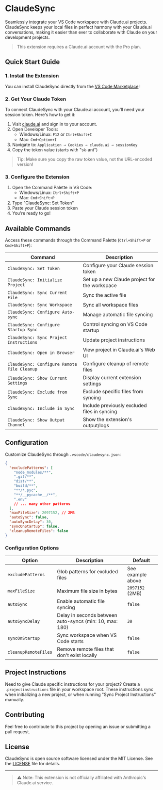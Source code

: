 # ClaudeSync

Seamlessly integrate your VS Code workspace with Claude.ai projects. ClaudeSync keeps your local files in perfect harmony with your Claude.ai conversations, making it easier than ever to collaborate with Claude on your development projects.

> This extension requires a Claude.ai account with the Pro plan.

## Quick Start Guide

### 1. Install the Extension

You can install ClaudeSync directly from the [VS Code Marketplace](https://marketplace.visualstudio.com/items?itemName=rexdotsh.claudesync)!

### 2. Get Your Claude Token

To connect ClaudeSync with your Claude.ai account, you'll need your session token. Here's how to get it:

1. Visit [claude.ai](https://claude.ai) and sign in to your account.
2. Open Developer Tools:
   - Windows/Linux: `F12` or `Ctrl+Shift+I`
   - Mac: `Cmd+Option+I`
3. Navigate to: `Application → Cookies → claude.ai → sessionKey`
4. Copy the token value (starts with "sk-ant")

> Tip: Make sure you copy the raw token value, not the URL-encoded version!

### 3. Configure the Extension

1. Open the Command Palette in VS Code:
   - Windows/Linux: `Ctrl+Shift+P`
   - Mac: `Cmd+Shift+P`
2. Type "ClaudeSync: Set Token"
3. Paste your Claude session token
4. You're ready to go!

## Available Commands

Access these commands through the Command Palette (`Ctrl+Shift+P` or `Cmd+Shift+P`):

| Command                                     | Description                                   |
| ------------------------------------------- | --------------------------------------------- |
| `ClaudeSync: Set Token`                     | Configure your Claude session token           |
| `ClaudeSync: Initialize Project`            | Set up a new Claude project for the workspace |
| `ClaudeSync: Sync Current File`             | Sync the active file                          |
| `ClaudeSync: Sync Workspace`                | Sync all workspace files                      |
| `ClaudeSync: Configure Auto-sync`           | Manage automatic file syncing                 |
| `ClaudeSync: Configure Startup Sync`        | Control syncing on VS Code startup            |
| `ClaudeSync: Sync Project Instructions`     | Update project instructions                   |
| `ClaudeSync: Open in Browser`               | View project in Claude.ai's Web UI            |
| `ClaudeSync: Configure Remote File Cleanup` | Configure cleanup of remote files             |
| `ClaudeSync: Show Current Settings`         | Display current extension settings            |
| `ClaudeSync: Exclude from Sync`             | Exclude specific files from syncing           |
| `ClaudeSync: Include in Sync`               | Include previously excluded files in syncing  |
| `ClaudeSync: Show Output Channel`           | Show the extension's output/logs              |

## Configuration

Customize ClaudeSync through `.vscode/claudesync.json`:

```json
{
  "excludePatterns": [
    "node_modules/**",
    ".git/**",
    "dist/**",
    "build/**",
    "**/*.pyc",
    "**/__pycache__/**",
    ".env"
    // ... many other patterns
  ],
  "maxFileSize": 2097152, // 2MB
  "autoSync": false,
  "autoSyncDelay": 30,
  "syncOnStartup": false,
  "cleanupRemoteFiles": false
}
```

### Configuration Options

| Option               | Description                                             | Default           |
| -------------------- | ------------------------------------------------------- | ----------------- |
| `excludePatterns`    | Glob patterns for excluded files                        | See example above |
| `maxFileSize`        | Maximum file size in bytes                              | `2097152` (2MB)   |
| `autoSync`           | Enable automatic file syncing                           | `false`           |
| `autoSyncDelay`      | Delay in seconds between auto-syncs (min: 10, max: 180) | `30`              |
| `syncOnStartup`      | Sync workspace when VS Code starts                      | `false`           |
| `cleanupRemoteFiles` | Remove remote files that don't exist locally            | `false`           |

## Project Instructions

Need to give Claude specific instructions for your project? Create a `.projectinstructions` file in your workspace root. These instructions sync when initializing a new project, or when running "Sync Project Instructions" manually.

## Contributing

Feel free to contribute to this project by opening an issue or submitting a pull request.

## License

ClaudeSync is open source software licensed under the MIT License. See the [LICENSE](LICENSE) file for details.

---

> ⚠️ Note: This extension is not officially affiliated with Anthropic's Claude.ai service.
